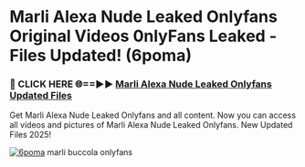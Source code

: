 # Marli Alexa Nude Leaked Onlyfans Original Videos 0nlyFans Leaked - Files Updated! (6poma)

<h3>🔴 CLICK HERE 🌐==►► <a href="https://tinyurl.com/3hn5wdd3" rel="nofollow">Marli Alexa Nude Leaked Onlyfans Updated Files</a></h3>

Get Marli Alexa Nude Leaked Onlyfans and all content. Now you can access all videos and pictures of Marli Alexa Nude Leaked Onlyfans. New Updated Files 2025!

[![6poma](https://i.imgur.com/4HnBqBT.gif)](https://tinyurl.com/3hn5wdd3)
marli buccola onlyfans